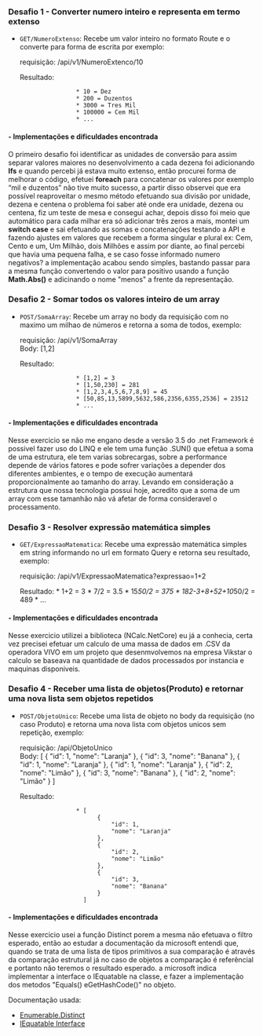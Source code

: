 ### Desafio 1 - Converter numero inteiro e representa em termo extenso 

- `GET/NumeroExtenso`: Recebe um valor inteiro no formato Route e o converte para forma de escrita por exemplo:

	requisição: /api/v1/NumeroExtenco/10
	
	Resultado:

					  * 10 = Dez
					  * 200 = Duzentos
					  * 3000 = Tres Mil
					  * 100000 = Cem Mil
					  * ...

#### - Implementações e dificuldades encontrada

O primeiro desafio foi identificar as unidades de conversão para assim separar valores maiores no desenvolvimento a cada dezena foi adicionando <b>Ifs</b> e quando percebi já estava muito extenso, então procurei forma de melhorar o código, efetuei <b>foreach</b> para concatenar os valores por exemplo “mil e duzentos” não tive muito sucesso, a partir disso observei que era possível reaproveitar o mesmo método efetuando sua divisão por unidade, dezena e centena o problema foi saber até onde era unidade, dezena ou centena, fiz um teste de mesa e consegui achar, depois disso foi meio que automático para cada milhar era só adicionar três zeros a mais, montei um <b>switch case</b> e sai efetuando as somas e concatenações testando a API e fazendo ajustes em valores que recebem a forma singular e plural ex: Cem, Cento e um, Um Milhão, dois Milhões e assim por diante, ao final percebi que havia uma pequena falha, e se caso fosse informado numero negativos? a implementação acabou sendo simples, bastando passar para a mesma função convertendo o valor para positivo usando a função <b>Math.Abs()</b> e adicinando o nome "menos" a frente da representação.


###  Desafio 2 -  Somar todos os valores inteiro de um array

- `POST/SomaArray`: Recebe um array no body da requisição com no maximo um milhao de números e retorna a soma de todos, exemplo:
	
	requisição: /api/v1/SomaArray				
		Body: [1,2]
	
	Resultado:

					  * [1,2] = 3
					  * [1,50,230] = 281
					  * [1,2,3,4,5,6,7,8,9] = 45
					  * [50,85,13,5899,5632,586,2356,6355,2536] = 23512
					  * ...


#### - Implementações e dificuldades encontrada

Nesse exercicio se não me engano desde a versão 3.5 do .net Framework é possivel fazer uso do LINQ e ele tem uma função .SUN() que efetua a soma de uma estrutura, ele tem varias sobrecargas, sobre a performance depende de vários fatores e pode sofrer variações a depender dos diferentes ambientes, e o tempo de execução aumentará proporcionalmente ao tamanho do array. Levando em consideração a estrutura que nossa tecnologia possui hoje, acredito que a soma de um array com esse tamanhão não vá afetar de forma consideravel o processamento.


###  Desafio 3 -  Resolver expressão matemática simples

- `GET/ExpressaoMatematica`: Recebe uma expressão matemática simples em string informando no url em formato Query e retorna seu resultado, exemplo: 
	
	requisição: /api/v1/ExpressaoMatematica?expressao=1+2
	
	Resultado:
					  * 1+2 = 3
					  * 7/2 = 3.5
					  * 15*50/2 = 375
					  * 182-3+8+52+10*50/2 = 489
					  * ...


#### - Implementações e dificuldades encontrada

Nesse exercicio utilizei a biblioteca (NCalc.NetCore) eu já a conhecia, certa vez precisei efetuar um calculo de uma massa de dados em .CSV da operadora VIVO em um projeto que desenmvolvemos na empresa Vikstar o calculo se baseava na quantidade de dados processados por instancia e maquinas disponiveis.

###  Desafio 4 -  Receber uma lista de objetos(Produto) e retornar uma nova lista sem objetos repetidos

- `POST/ObjetoUnico`: Recebe uma lista de objeto no body da requisição (no caso Produto) e retorna uma nova lista com objetos unicos sem repetição, exemplo:
	
	requisição: /api/ObjetoUnico				
		Body: [
				{
					"id": 1,
					"nome": "Laranja"
				},
				{
					"id": 3,
					"nome": "Banana"
				},
				{
					"id": 1,
					"nome": "Laranja"
				},
				{
					"id": 1,
					"nome": "Laranja"
				},
				{
					"id": 2,
					"nome": "Limão"
				},
				{
					"id": 3,
					"nome": "Banana"
				},
				{
					"id": 2,
					"nome": "Limão"
				}
			]
	
	Resultado:

					  * [
							{
								"id": 1,
								"nome": "Laranja"
							},
							{
								"id": 2,
								"nome": "Limão"
							},
							{
								"id": 3,
								"nome": "Banana"
							}
						]


#### - Implementações e dificuldades encontrada

Nesse exercicio usei a função Distinct porem a mesma não efetuava o filtro esperado, então ao estudar a documentação da microsoft entendi que, quando se trata de uma lista de tipos primitivos a sua comparação é através da comparação estrutural já no caso de objetos a comparação é referêncial e portanto não teremos o resultado esperado.
a microsoft indica implementar a interface o IEquatable<T> na classe, e fazer a implementação dos metodos "Equals() eGetHashCode()" no objeto.

Documentação usada:
- [Enumerable.Distinct](https://learn.microsoft.com/pt-br/dotnet/api/system.linq.enumerable.distinct?view=net-6.0#system-linq-enumerable-distinct-1(system-collections-generic-ienumerable((-0))))
- [IEquatable<T> Interface](https://learn.microsoft.com/pt-br/dotnet/api/system.iequatable-1?view=net-6.0)

























































